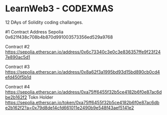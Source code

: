 # LearnWeb3 - CODEXMAS
12 DAys of Solidity coding challanges.

#1
Contract Address Sepolia
0x621f438c708b4b870d991003573356ed529a9768

Contract #2
https://sepolia.etherscan.io/address/0x6c73340c3e0c3e836357ffe9f23f247e890ac5d1

Contract #3
https://sepolia.etherscan.io/address/0x8a62f3a1995bd93d15bd890cb0cd4efd450f5b1d

Contract #4
https://sepolia.etherscan.io/address/0xa75ff6455f32b5ce4182b6f0e87ac6dbe2b162f2
Tokn Holder 
https://sepolia.etherscan.io/token/0xa75ff6455f32b5ce4182b6f0e87ac6dbe2b162f2?a=0x79d8de14cfd661011e2490b9e548f43aef5141e2